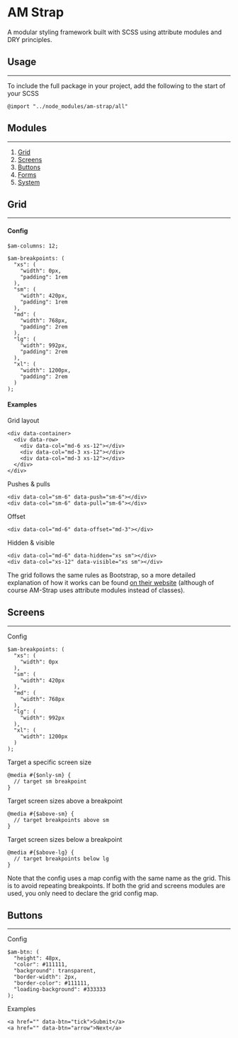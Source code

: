 # AM Strap
A modular styling framework built with SCSS using attribute modules and DRY principles.

## Usage
---

To include the full package in your project, add the following to the start of your SCSS

`@import "../node_modules/am-strap/all"`

## Modules
---

1. [Grid](#grid)
2. [Screens](#screens)
3. [Buttons](#buttons)
4. [Forms](#forms)
5. [System](#system)

## Grid
---

#### Config

    $am-columns: 12;

    $am-breakpoints: (
      "xs": (
        "width": 0px,
        "padding": 1rem 
      ),
      "sm": (
        "width": 420px,
        "padding": 1rem
      ),
      "md": (
        "width": 768px,
        "padding": 2rem
      ),
      "lg": (
        "width": 992px,
        "padding": 2rem
      ),
      "xl": (
        "width": 1200px,
        "padding": 2rem
      )
    );

#### Examples

Grid layout

    <div data-container>
      <div data-row>
        <div data-col="md-6 xs-12"></div>
        <div data-col="md-3 xs-12"></div>
        <div data-col="md-3 xs-12"></div>
      </div>
    </div>

Pushes & pulls

    <div data-col="sm-6" data-push="sm-6"></div>
    <div data-col="sm-6" data-pull="sm-6"></div>

Offset

    <div data-col="md-6" data-offset="md-3"></div>

Hidden & visible

    <div data-col="md-6" data-hidden="xs sm"></div>
    <div data-col="xs-12" data-visible="xs sm"></div>
 
The grid follows the same rules as Bootstrap, so a more detailed explanation of how it works can be found [on their website](https://getbootstrap.com/examples/grid/) (although of course AM-Strap uses attribute modules instead of classes).

## Screens
---

Config

    $am-breakpoints: (
      "xs": (
        "width": 0px
      ),
      "sm": (
        "width": 420px
      ),
      "md": (
        "width": 768px
      ),
      "lg": (
        "width": 992px
      ),
      "xl": (
        "width": 1200px
      )
    );

Target a specific screen size

    @media #{$only-sm} {
      // target sm breakpoint
    }
    
Target screen sizes above a breakpoint

    @media #{$above-sm} {
      // target breakpoints above sm
    }
    
Target screen sizes below a breakpoint   
    
    @media #{$above-lg} {
      // target breakpoints below lg
    }
    
Note that the config uses a map config with the same name as the grid. This is to avoid repeating breakpoints. If both the grid and screens modules are used, you only need to declare the grid config map.

## Buttons
---

Config

    $am-btn: (
      "height": 48px,
      "color": #111111,
      "background": transparent,
      "border-width": 2px,
      "border-color": #111111,
      "loading-background": #333333
    );

Examples

    <a href="" data-btn="tick">Submit</a>
    <a href="" data-btn="arrow">Next</a>
